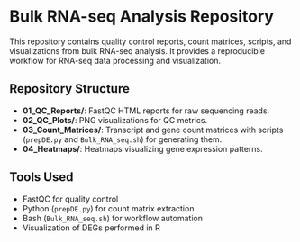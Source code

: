 # Bulk RNA-seq Analysis Repository

This repository contains quality control reports, count matrices, scripts, and visualizations from bulk RNA-seq analysis. It provides a reproducible workflow for RNA-seq data processing and visualization.

## Repository Structure
- **01_QC_Reports/**: FastQC HTML reports for raw sequencing reads.
- **02_QC_Plots/**: PNG visualizations for QC metrics.
- **03_Count_Matrices/**: Transcript and gene count matrices with scripts (`prepDE.py` and `Bulk_RNA_seq.sh`) for generating them.
- **04_Heatmaps/**: Heatmaps visualizing gene expression patterns.

## Tools Used
- FastQC for quality control
- Python (`prepDE.py`) for count matrix extraction
- Bash (`Bulk_RNA_seq.sh`) for workflow automation
- Visualization of DEGs performed in R
